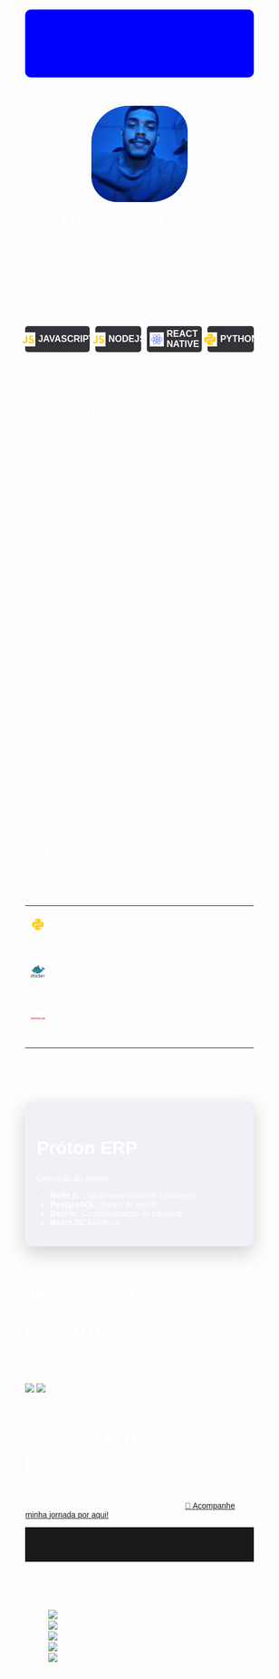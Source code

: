 <div id="page" style="min-width: 80%; max-width: 80%; margin: auto; color: white; font-family: sans-serif;">

<div id="intro">
  <div id="banner-profile" style="width: 100%; height: 120px; background-color: blue; border-radius: 10px; margin-top: 10px; margin-bottom: 50px;"></div>

  <div class="profile-container">
    <img class="center" src="./imgs/profile.jpg" width="170px" height="170px" style="border-radius : 65px 45px 65px 45px; object-fit: cover; display: flex; justify-content: center; align-items: center; margin: auto;" title="Maxsuel por aqui ! 😉😀"/>
  </div>

  <h1 style="text-align: center; font-size: 2rem; color: white; margin-top: 10px;">I'm Maxsuel David Oliveira! 😐</h1>
  
  <p style="text-align: center; font-weight: 500; font-size: 18px;">
    💻 Develop FullStack JavaScript | React JS | React Native | Node.js | Microservices | Python | RPA. <br>
    <svg stroke="currentColor" fill="none" stroke-width="0" width="16" height="16" viewBox="0 0 24 24" xmlns="http://www.w3.org/2000/svg" class="text-gray-200"><path fill-rule="evenodd" clip-rule="evenodd" d="M12.0015 1.25C8.17538 1.25 4.52505 3.51253 2.99714 7.08468C1.57518 10.4086 2.34496 13.2373 3.94771 15.6595C5.26177 17.6454 7.17835 19.4178 8.90742 21.0168L8.90824 21.0175C9.23768 21.3222 9.56031 21.6206 9.87066 21.9129L9.87231 21.9145C10.4473 22.4528 11.2112 22.75 12.0015 22.75C12.7919 22.75 13.5558 22.4528 14.1258 21.9144C14.4243 21.6396 14.7286 21.3592 15.039 21.0732C16.7869 19.4628 18.7254 17.672 20.0582 15.6609C21.6591 13.2362 22.4261 10.4045 21.0059 7.08468C19.478 3.51253 15.8277 1.25 12.0015 1.25ZM12 7C9.79086 7 8 8.79086 8 11C8 13.2091 9.79086 15 12 15C14.2091 15 16 13.2091 16 11C16 8.79086 14.2091 7 12 7Z" fill="currentColor"></path></svg> Brazil
  </p>
</div>

<div style="display: flex; gap: 10px; justify-content: center; margin-top: 20px; margin-bottom: 20px;">
  <div style="background-color: rgb(50,50,56); display: flex; align-items: center; justify-content: center; border-radius: 5px; gap: 5px; padding: 5px;">
    <img src="icons/javascript.svg" width="25">
    <span style="font-size: 16px; font-weight: 700;">JAVASCRIPT</span>
  </div>
  <div style="background-color: rgb(50,50,56); display: flex; align-items: center; justify-content: center; border-radius: 5px; gap: 5px; padding: 5px;">
    <img src="icons/javascript.svg" width="25">
    <span style="font-size: 16px; font-weight: 700;">NODEJS</span>
  </div>
  <div style="background-color: rgb(50,50,56); display: flex; align-items: center; justify-content: center; border-radius: 5px; gap: 5px; padding: 5px;">
    <img src="icons/react_native.svg" width="25">
    <span style="font-size: 16px; font-weight: 700;">REACT NATIVE</span>
  </div>
  <div style="background-color: rgb(50,50,56); display: flex; align-items: center; justify-content: center; border-radius: 5px; gap: 5px; padding: 5px;">
    <img src="icons/python.svg" width="25">
    <span style="font-size: 16px; font-weight: 700;">PYTHON</span>
  </div>
</div>

<div style="margin-top: 20px; padding-top: 20px;">
  <h1 style="font-size: 1.8rem; color: white; margin-bottom: 10px;">👨‍💻 Sobre mim</h1>
  <p style="font-size: 18px;">
    Olá! Me chamo Maxsuel David, sou um desenvolvedor apaixonado por tecnologia. Minha jornada começou cedo, com pequenos scripts em <code>.bat</code>, depois experimentando o <b>Google Sites</b>, até que mergulhei de vez em <b>HTML</b> e <b>PHP</b>. Com o tempo, vieram os cursos e, mais tarde, o <b>IFBA</b>, onde tive a oportunidade de fazer meu primeiro trabalho como <b>freelancer</b>, usando <b>HTML, CSS, PHP, MySQL</b> e <b>JavaScript</b>.<br><br>
    Desde então, desenvolvi diversos projetos como <b>freelancer</b>: <u>Desde links de pedidos integrados a sistemas de delivery, até plataformas de gestão de pedidos para óticas, sites institucionais e um sistema completo de avaliação de clientes.</u><br><br>
    No meio do caminho, enfrentei frustrações, prazos apertados, bugs inesperados, sistemas quebrando e noites mal dormidas. Cada obstáculo moldou minha trajetória e me fortaleceu como desenvolvedor.<br><br>
    Em 2024, decidi me aventurar no universo do <b>JavaScript</b>, impulsionado pelo crescimento da linguagem. No entanto, a rotina intensa acabou limitando meu tempo para me aprofundar. Mas 2025 chegou como um recomeço: agora, com foco total em <b>JavaScript</b> e <b>RPA</b>, estou reconstruindo minha carreira com mais maturidade, disciplina e paixão.<br><br>
    Afinal, não somos uma <code>const</code> — tudo muda, tudo evolui, tudo pode (e deve) ser refatorado.
  </p>
</div>

<div style="margin-top: 20px;">
  <h1 style="font-size: 1.8rem; color: white;">🚀 Tecnologias</h1>
  <p style="font-size: 18px;">Um pouco das tecnologias que eu já conheço e estou conheçendo.</p>
  <table style="width: 100%;">
    <tbody>
      <tr>
        <td style="padding: 10px;"><img src="icons/python.svg" width="25"> <span style="font-weight: 700;">PYTHON</span></td>
        <td><p style="font-size: 18px;">Elaborando várias ideias, desde scraping até chatbots.</p></td>
      </tr>
      <tr>
        <td style="padding: 10px;"><img src="icons/docker.svg" width="25"> <span style="font-weight: 700;">DOCKER</span></td>
        <td><p style="font-size: 18px;">Empacotando microserviços e testando tudo em containers.</p></td>
      </tr>
      <tr>
        <td style="padding: 10px;"><img src="icons/oracle.svg" width="25"> <span style="font-weight: 700;">ORACLE</span></td>
        <td><p style="font-size: 18px;">Consultas robustas e integrações em sistemas legados.</p></td>
      </tr>
      <!-- Adicione os demais como desejar -->
    </tbody>
  </table>
</div>

<div style="margin-top: 20px;">
  <h1 style="font-size: 1.8rem; color: white;">✨ Projetos em destaque</h1>

  <div style="margin-bottom: 30px; padding: 20px; border-radius: 10px; background-color: rgba(19,19,144,0.055); box-shadow: 0 0.75rem 2rem rgba(0,0,0,0.175);">
    <h2 style="font-size: 2rem;">Próton ERP</h2>
    <p>Descrição do projeto</p>
    <ul>
      <li><b>Node.js</b>: Usado para construir o backend</li>
      <li><b>PostgreSQL</b>: Banco de dados</li>
      <li><b>Docker</b>: Containerização do backend</li>
      <li><b>React JS</b>: Frontend</li>
    </ul>
  </div>
</div>

<div style="margin-top: 40px;">
  <h1 style="font-size: 2.5rem; color: white;">📊 Estatísticas GitHub</h1>
  <p>Desculpe a ausência aqui no meu GitHub... em breve novas atualizações.</p>
  <img height="180em" src="https://github-readme-stats.vercel.app/api?username=MaxsuelOliveira&show_icons=true&theme=vue-dark&include_all_commits=true&count_private=true" />
  <img height="180em" src="https://github-readme-stats.vercel.app/api/top-langs/?username=MaxsuelOliveira&layout=compact&langs_count=8&theme=vue-dark" />
</div>

<div style="margin-top: 40px;">
  <h1 style="font-size: 2.5rem; color: white;">🚀 Estatísticas Rocketseat</h1>
  <p>Em 2025, finalmente me tornei aluno — e quem sabe, em breve, algo ainda maior aconteça, né @rocketseat? <a href="https://app.rocketseat.com.br/me/md-04583" title="Dá um pulo aqui" target="new_blank">🚀 Acompanhe minha jornada por aqui!</a></p>
</div>

<hr style="padding: 30px; display: flex; align-items: center; margin-bottom: 50px;" />

<div style="display: flex; justify-content: space-between; align-items: center; flex-direction: row-reverse; width: 80%; margin: auto;">
  <div>
    <h2 style="font-size: x-large; text-align: left;">
      ✨ Sempre aprendendo, sempre evoluindo. Obrigado por visitar meu perfil! 🚀
    </h2>
  </div>
  <div>
    <a href="https://www.linkedin.com/in/"><img src="https://img.shields.io/badge/LinkedIn-0077B5?style=for-the-badge&logo=linkedin&logoColor=white" /></a>
    <a href="https://instagram.com/"><img src="https://img.shields.io/badge/Instagram-E4405F?style=for-the-badge&logo=instagram&logoColor=white" /></a>
    <a href="https://github.com/MaxsuelOliveira"><img src="https://img.shields.io/badge/GitHub-181717?style=for-the-badge&logo=github&logoColor=white" /></a>
    <a href="https://github.com/"><img src="https://img.shields.io/badge/Discord-181717?style=for-the-badge&logo=discord&logoColor=white" /></a>
    <a href="https://app.rocketseat.com.br/me/md-04583"><img src="https://img.shields.io/badge/Rocketseat-181717?style=for-the-badge&logo=rocketseat&logoColor=white" /></a>
  </div>
</div>

</div>
